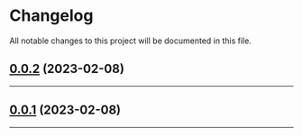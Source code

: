 <!--- BEGIN HEADER -->
# Changelog

All notable changes to this project will be documented in this file.
<!--- END HEADER -->

## [0.0.2](https://github.com/giumar/tecum/compare/v0.0.1...v0.0.2) (2023-02-08)


---

## [0.0.1](https://github.com/giumar/tecum/compare/0.0.0...v0.0.1) (2023-02-08)


---

